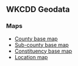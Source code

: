 ## WKCDD Geodata

### Maps
* [County base map](https://www.mapbox.com/editor/?id=ona.i3hg15g5)
* [Sub-county base map](https://www.mapbox.com/editor/?id=ona.i42efo92)
* [Constituency base map](https://www.mapbox.com/editor/?id=ona.i3hmlj38)
* [Location map](http://a.tiles.mapbox.com/v3/ona.qybhjjor/page.html)
